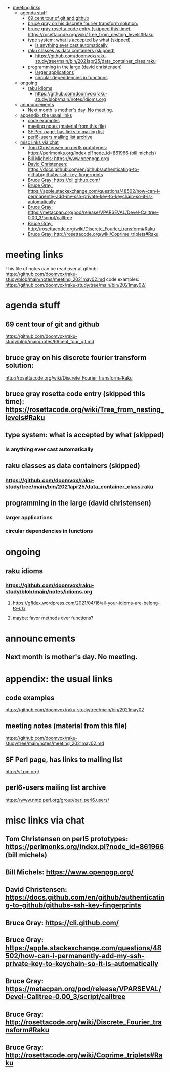 - [meeting links](#org9d23022)
  - [agenda stuff](#org2e97a71)
    - [69 cent tour of git and github](#orge3a9bff)
    - [bruce gray on his discrete fourier transform solution:](#org5a17f5e)
    - [bruce gray rosetta code entry (skipped this time): <https://rosettacode.org/wiki/Tree_from_nesting_levels#Raku>](#orgeff14ee)
    - [type system: what is accepted by what  (skipped)](#orgd062b81)
      - [is anything ever cast automatically](#org7dc87bd)
    - [raku classes as data containers (skipped)](#orga8ada00)
      - [<https://github.com/doomvox/raku-study/tree/main/bin/2021apr25/data_container_class.raku>](#org8557957)
    - [programming in the large (david christensen)](#org6e45e69)
      - [larger applications](#orga2e889e)
      - [circular dependencies in functions](#orgf025308)
  - [ongoing](#org92e8d1a)
    - [raku idioms](#orgf9562c5)
      - [<https://github.com/doomvox/raku-study/blob/main/notes/idioms.org>](#orga7f5340)
  - [announcements](#org1ce0b5a)
    - [Next month is mother's day.  No meeting.](#orgf0875a5)
  - [appendix: the usual links](#org71628a5)
    - [code examples](#org678cb9f)
    - [meeting notes (material from this file)](#orgf8c36c1)
    - [SF Perl page, has links to mailing list](#orgba0cf7d)
    - [perl6-users mailing list archive](#org863d0a6)
  - [misc links via chat](#orgb568e63)
    - [Tom Christensen on perl5 prototypes: <https://perlmonks.org/index.pl?node_id=861966> (bill michels)](#org707daa8)
    - [Bill Michels: <https://www.openpgp.org/>](#org0fa36de)
    - [David Christensen: <https://docs.github.com/en/github/authenticating-to-github/githubs-ssh-key-fingerprints>](#org567609e)
    - [Bruce Gray: <https://cli.github.com/>](#org956cf6e)
    - [Bruce Gray: <https://apple.stackexchange.com/questions/48502/how-can-i-permanently-add-my-ssh-private-key-to-keychain-so-it-is-automatically>](#org3bf489f)
    - [Bruce Gray: <https://metacpan.org/pod/release/VPARSEVAL/Devel-Calltree-0.00_3/script/calltree>](#org3c3281b)
    - [Bruce Gray: <http://rosettacode.org/wiki/Discrete_Fourier_transform#Raku>](#org03b4797)
    - [Bruce Gray: <http://rosettacode.org/wiki/Coprime_triplets#Raku>](#org9c3e9bd)


<a id="org9d23022"></a>

# meeting links

This file of notes can be read over at github: <https://github.com/doomvox/raku-study/blob/main/notes/meeting_2021may02.md> code examples: <https://github.com/doomvox/raku-study/tree/main/bin/2021may02/>


<a id="org2e97a71"></a>

# agenda stuff


<a id="orge3a9bff"></a>

## 69 cent tour of git and github

<https://github.com/doomvox/raku-study/blob/main/notes/69cent_tour_git.md>


<a id="org5a17f5e"></a>

## bruce gray on his discrete fourier transform solution:

<http://rosettacode.org/wiki/Discrete_Fourier_transform#Raku>


<a id="orgeff14ee"></a>

## bruce gray rosetta code entry (skipped this time): <https://rosettacode.org/wiki/Tree_from_nesting_levels#Raku>


<a id="orgd062b81"></a>

## type system: what is accepted by what  (skipped)


<a id="org7dc87bd"></a>

### is anything ever cast automatically


<a id="orga8ada00"></a>

## raku classes as data containers (skipped)


<a id="org8557957"></a>

### <https://github.com/doomvox/raku-study/tree/main/bin/2021apr25/data_container_class.raku>


<a id="org6e45e69"></a>

## programming in the large (david christensen)


<a id="orga2e889e"></a>

### larger applications


<a id="orgf025308"></a>

### circular dependencies in functions


<a id="org92e8d1a"></a>

# ongoing


<a id="orgf9562c5"></a>

## raku idioms


<a id="orga7f5340"></a>

### <https://github.com/doomvox/raku-study/blob/main/notes/idioms.org>

1.  <https://gfldex.wordpress.com/2021/04/16/all-your-idioms-are-belong-to-us/>

2.  maybe: favor methods over functions?


<a id="org1ce0b5a"></a>

# announcements


<a id="orgf0875a5"></a>

## Next month is mother's day.  No meeting.


<a id="org71628a5"></a>

# appendix: the usual links


<a id="org678cb9f"></a>

## code examples

<https://github.com/doomvox/raku-study/tree/main/bin/2021may02>


<a id="orgf8c36c1"></a>

## meeting notes (material from this file)

<https://github.com/doomvox/raku-study/tree/main/notes/meeting_2021may02.md>


<a id="orgba0cf7d"></a>

## SF Perl page, has links to mailing list

<http://sf.pm.org/>


<a id="org863d0a6"></a>

## perl6-users mailing list archive

<https://www.nntp.perl.org/group/perl.perl6.users/>


<a id="orgb568e63"></a>

# misc links via chat


<a id="org707daa8"></a>

## Tom Christensen on perl5 prototypes: <https://perlmonks.org/index.pl?node_id=861966> (bill michels)


<a id="org0fa36de"></a>

## Bill Michels: <https://www.openpgp.org/>


<a id="org567609e"></a>

## David Christensen: <https://docs.github.com/en/github/authenticating-to-github/githubs-ssh-key-fingerprints>


<a id="org956cf6e"></a>

## Bruce Gray: <https://cli.github.com/>


<a id="org3bf489f"></a>

## Bruce Gray: <https://apple.stackexchange.com/questions/48502/how-can-i-permanently-add-my-ssh-private-key-to-keychain-so-it-is-automatically>


<a id="org3c3281b"></a>

## Bruce Gray: <https://metacpan.org/pod/release/VPARSEVAL/Devel-Calltree-0.00_3/script/calltree>


<a id="org03b4797"></a>

## Bruce Gray: <http://rosettacode.org/wiki/Discrete_Fourier_transform#Raku>


<a id="org9c3e9bd"></a>

## Bruce Gray: <http://rosettacode.org/wiki/Coprime_triplets#Raku>
